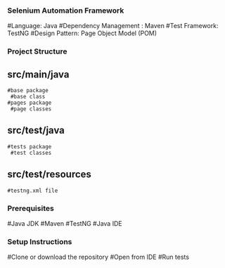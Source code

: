 ### Selenium Automation Framework
#Language: Java
#Dependency Management : Maven
#Test Framework: TestNG
#Design Pattern: Page Object Model (POM)



### Project Structure
## src/main/java
	#base package
	 #base class
	#pages package
	 #page classes
## src/test/java
	#tests package
	 #test classes
## src/test/resources
	#testng.xml file



### Prerequisites
#Java JDK
#Maven
#TestNG
#Java IDE


### Setup Instructions
#Clone or download the repository
#Open from IDE
#Run tests

